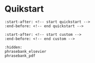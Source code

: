 # Quikstart


```{include} ../../README.md
:start-after: <!-- start quickstart -->
:end-before: <!-- end quickstart -->
```

```{include} ../../README.md
:start-after: <!-- start custom -->
:end-before: <!-- end custom -->
```

```{toctree}
:hidden:
phrasebank_elsevier
phrasebank_pdf
```
